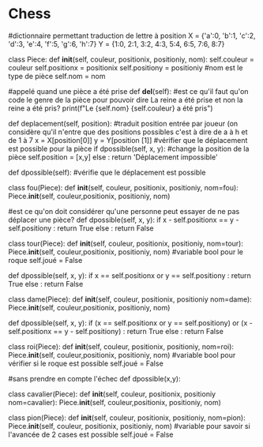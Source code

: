 # Chess
#dictionnaire permettant traduction de lettre à position
X = {'a':0, 'b':1, 'c':2, 'd':3, 'e':4, 'f':5, 'g':6, 'h':7}
Y = {1:0, 2:1, 3:2, 4:3, 5:4, 6:5, 7:6, 8:7}

class Piece:
  def __init__(self, couleur, positionix, positioniy, nom):
    self.couleur = couleur
    self.positionx = positionix
    self.positiony = positioniy
    #nom est le type de pièce
    self.nom = nom
  
  #appelé quand une pièce a été prise
  def __del__(self):
    #est ce qu'il faut qu'on code le genre de la pièce pour pouvoir dire La reine a été prise et non la reine a été pris?
    print(f"Le {self.nom} {self.couleur} a été pris")
    
  def deplacement(self, position):
    #traduit position entrée par joueur (on considère qu'il n'entre que des positions possibles c'est à dire de a à h et de 1 à 7
    x = X[position[0]]
    y = Y[position [1]]
    #vérifier que le déplacement est possible pour la pièce
    if dpossible(self, x, y):
      #change la position de la pièce
      self.position = [x,y]
    else : return 'Déplacement impossible'
    
  def dpossible(self):
    #vérifie que le déplacement est possible
    
class fou(Piece):
  def __init__(self, couleur, positionix, positioniy, nom=fou):
    Piece.__init__(self, couleur,positionix, positioniy, nom)
  
  #est ce qu'on doit considérer qu'une personne peut essayer de ne pas déplacer une pièce?
  def dpossible(self, x, y):
    if x - self.positionx == y - self.positiony : 
      return True
    else : return False
    
    

class tour(Piece):
  def __init__(self, couleur, positionix, positioniy, nom=tour):
    Piece.__init__(self, couleur,positionix, positioniy, nom)
    #variable bool pour le roque
    self.joué = False
  
  def dpossible(self, x, y):
    if x == self.positionx or y == self.positiony : 
      return True
    else : return False
    

class dame(Piece):
  def __init__(self, couleur, positionix, positioniy nom=dame):
    Piece.__init__(self, couleur,positionix, positioniy, nom)
    
  def dpossible(self, x, y):
    if (x == self.positionx or y == self.positiony) or (x - self.positionx == y - self.positiony) : 
      return True
    else : return False
    
class roi(Piece):
  def __init__(self, couleur, positionix, positioniy, nom=roi):
    Piece.__init__(self, couleur,positionix, positioniy, nom)
    #variable bool pour vérifier si le roque est possible
    self.joué = False
  
  #sans prendre en compte l'échec
  def dpossible(x,y):

class cavalier(Piece):
  def __init__(self, couleur, positionix, positioniy nom=cavalier):
    Piece.__init__(self, couleur,positionix, positioniy, nom)
    
class pion(Piece):
  def __init__(self, couleur, positionix, positioniy, nom=pion):
    Piece.__init__(self, couleur, positionix, positioniy, nom)
    #variable pour savoir si l'avancée de 2 cases est possible
    self.joué = False

    
    
    
    
    
    
    
    
 
    
 
 
    
